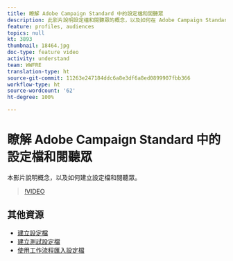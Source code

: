 ```yaml
---
title: 瞭解 Adobe Campaign Standard 中的設定檔和閱聽眾
description: 此影片說明設定檔和閱聽眾的概念，以及如何在 Adobe Campaign Standard 中建立設定檔和閱聽眾。
feature: profiles, audiences
topics: null
kt: 3893
thumbnail: 18464.jpg
doc-type: feature video
activity: understand
team: WWFRE
translation-type: ht
source-git-commit: 11263e247184ddc6a8e3df6a8ed0899907fbb366
workflow-type: ht
source-wordcount: '62'
ht-degree: 100%

---
```



# 瞭解 Adobe Campaign Standard 中的設定檔和閱聽眾

本影片說明概念，以及如何建立設定檔和閱聽眾。

>[!VIDEO](https://video.tv.adobe.com/v/18464?quality=12&captions=chi_hant)

## 其他資源

* [建立設定檔](/help/profiles-and-audiences/creating-a-profile.md)
* [建立測試設定檔](/help/profiles-and-audiences/test-profiles.md)
* [使用工作流程匯入設定檔](/help/managing-processes-and-data/importing-profiles.md)
